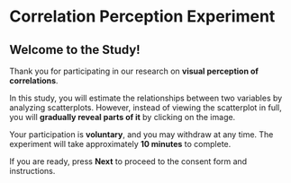 # Correlation Perception Experiment

## Welcome to the Study!

Thank you for participating in our research on **visual perception of correlations**.  

In this study, you will estimate the relationships between two variables by analyzing scatterplots. However, instead of viewing the scatterplot in full, you will **gradually reveal parts of it** by clicking on the image.

Your participation is **voluntary**, and you may withdraw at any time. The experiment will take approximately **10 minutes** to complete.

If you are ready, press **Next** to proceed to the consent form and instructions.